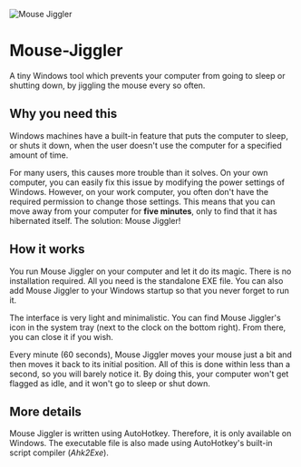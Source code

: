 ![Mouse Jiggler](https://emojipedia-us.s3.dualstack.us-west-1.amazonaws.com/thumbs/160/apple/237/mouse-face_1f42d.png)
# Mouse-Jiggler
A tiny Windows tool which prevents your computer from going to sleep or shutting down, by jiggling the mouse every so often.

## Why you need this
Windows machines have a built-in feature that puts the computer to sleep, or shuts it down, when the user doesn't use the computer for a specified amount of time.

For many users, this causes more trouble than it solves. On your own computer, you can easily fix this issue by modifying the power settings of Windows. However, on your work computer, you often don't have the required permission to change those settings. This means that you can move away from your computer for **five minutes**, only to find that it has hibernated itself. The solution: Mouse Jiggler!

## How it works
You run Mouse Jiggler on your computer and let it do its magic. There is no installation required. All you need is the standalone EXE file. You can also add Mouse Jiggler to your Windows startup so that you never forget to run it.

The interface is very light and minimalistic. You can find Mouse Jiggler's icon in the system tray (next to the clock on the bottom right). From there, you can close it if you wish.

Every minute (60 seconds), Mouse Jiggler moves your mouse just a bit and then moves it back to its initial position. All of this is done within less than a second, so you will barely notice it. By doing this, your computer won't get flagged as idle, and it won't go to sleep or shut down.

## More details
Mouse Jiggler is written using AutoHotkey. Therefore, it is only available on Windows. The executable file is also made using AutoHotkey's built-in script compiler (*Ahk2Exe*).
